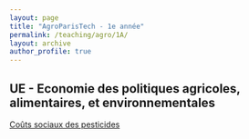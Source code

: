 ```yaml
---
layout: page
title: "AgroParisTech - 1e année"
permalink: /teaching/agro/1A/
layout: archive
author_profile: true
---
```


## UE - Economie des politiques agricoles, alimentaires, et environnementales

[Coûts sociaux des pesticides](http://sim-jean.github.io/teaching/agro/1A/pollinisateurs.html)